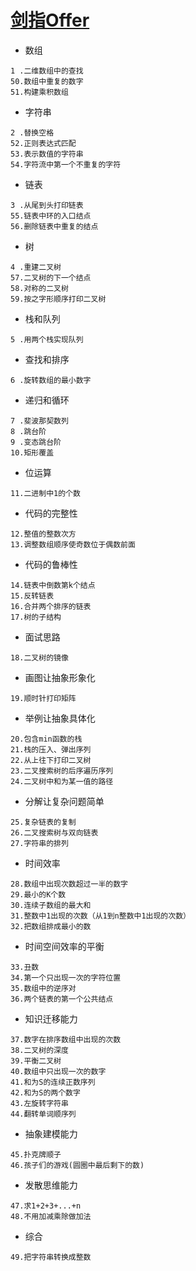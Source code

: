 
# [剑指Offer](https://www.nowcoder.com/ta/coding-interviews?page=1)

 - 数组
```
1 .二维数组中的查找
50.数组中重复的数字 
51.构建乘积数组 
```

 - 字符串
```
2 .替换空格
52.正则表达式匹配 
53.表示数值的字符串 
54.字符流中第一个不重复的字符 
```

 - 链表
```
3 .从尾到头打印链表
55.链表中环的入口结点 
56.删除链表中重复的结点 
```

 - 树
```
4 .重建二叉树
57.二叉树的下一个结点 
58.对称的二叉树 
59.按之字形顺序打印二叉树 
```

 - 栈和队列
```
5 .用两个栈实现队列
```

 - 查找和排序
```
6 .旋转数组的最小数字
```

 - 递归和循环
```
7 .斐波那契数列
8 .跳台阶
9 .变态跳台阶
10.矩形覆盖
```

 - 位运算
```
11.二进制中1的个数
```

 - 代码的完整性
```
12.整值的整数次方
13.调整数组顺序使奇数位于偶数前面
```

 - 代码的鲁棒性
```
14.链表中倒数第k个结点
15.反转链表
16.合并两个排序的链表
17.树的子结构
```

 - 面试思路
```
18.二叉树的镜像
```

 - 画图让抽象形象化
```
19.顺时针打印矩阵
```

 - 举例让抽象具体化
```
20.包含min函数的栈 
21.栈的压入、弹出序列 
22.从上往下打印二叉树 
23.二叉搜索树的后序遍历序列 
24.二叉树中和为某一值的路径 
```

 - 分解让复杂问题简单
```
25.复杂链表的复制
26.二叉搜索树与双向链表
27.字符串的排列
```

 - 时间效率
```
28.数组中出现次数超过一半的数字
29.最小的K个数
30.连续子数组的最大和
31.整数中1出现的次数（从1到n整数中1出现的次数）
32.把数组排成最小的数
```

  - 时间空间效率的平衡
```
33.丑数 
34.第一个只出现一次的字符位置 
35.数组中的逆序对 
36.两个链表的第一个公共结点 
```

 - 知识迁移能力
```
37.数字在排序数组中出现的次数 
38.二叉树的深度 
39.平衡二叉树 
40.数组中只出现一次的数字 
41.和为S的连续正数序列 
42.和为S的两个数字 
43.左旋转字符串 
44.翻转单词顺序列 
```

 - 抽象建模能力
```
45.扑克牌顺子 
46.孩子们的游戏(圆圈中最后剩下的数) 
```

 - 发散思维能力
```
47.求1+2+3+...+n
48.不用加减乘除做加法 
```

 - 综合

```
49.把字符串转换成整数 
```



